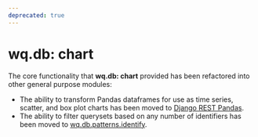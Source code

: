 ```yaml
---
deprecated: true
---
```


wq.db: chart
============

The core functionality that **wq.db: chart** provided has been refactored into other general purpose modules:

 * The ability to transform Pandas dataframes for use as time series, scatter, and box plot charts has been moved to [Django REST Pandas].
 * The ability to filter querysets based on any number of identifiers has been moved to [wq.db.patterns.identify]. 

[Django REST Pandas]: https://github.com/wq/django-rest-pandas
[wq.db.patterns.identify]: https://wq.io/docs/identify
